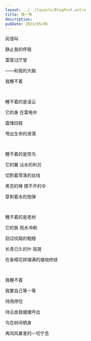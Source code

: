 ```yaml
---
layout: ../../layouts/BlogPost.astro
title: 等一等
description:
pubDate: 2023/05/06
---
```


风怪叫

静止我的呼吸

雷穿过厅堂

——和我的大脑

我睡不着

<br/>

睡不着的是滚云

它的身 在雷电中

震悚四肢

甩出生命的液滴

<br/>

睡不着的是惊鸟

它的翼 沾水的利刃

切割着零落的丝线

黑亮的喙 撑不开的伞

穿刺着水的炮弹

<br/>

睡不着的是老树

它的肤 雨水冲刷

刮过纹路的粗糙

长青已久的叶 摇晃

在香樟花碎铺满的塘坳终结

<br/>

我睡不着

我要自己等一等

待雨停住

待云由我缓缓呼出

鸟在树间栖身

再同风暴里的一切宁息
